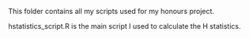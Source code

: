 This folder contains all my scripts used for my honours project.

hstatistics_script.R is the main script I used to calculate the H statistics.
